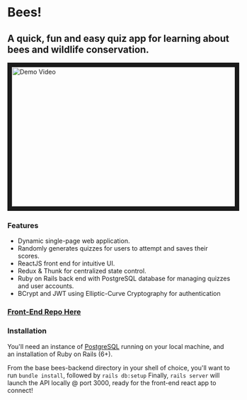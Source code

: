# Bees!

## A quick, fun and easy quiz app for learning about bees and wildlife conservation.

<a href="http://www.youtube.com/watch?feature=player_embedded&v=NekMMpiNVPg" target="_blank"><img src="http://img.youtube.com/vi/NekMMpiNVPg/0.jpg" alt="Demo Video" width="560" height="315" border="10" /></a>

### Features
* Dynamic single-page web application.
* Randomly generates quizzes for users to attempt and saves their scores.
* ReactJS front end for intuitive UI.
* Redux & Thunk for centralized state control.
* Ruby on Rails back end with PostgreSQL database for managing quizzes and user accounts.
* BCrypt and JWT using Elliptic-Curve Cryptography for authentication

### [Front-End Repo Here](https://github.com/FrankGerold/bees-frontend "Bees Front-End")

### Installation
You'll need an instance of [PostgreSQL](https://www.postgresql.org/download/) running on your local machine,
and an installation of Ruby on Rails (6+).

From the base bees-backend directory in your shell of choice, you'll want to run `bundle install`, followed by `rails db:setup`
Finally, `rails server` will launch the API locally @ port 3000, ready for the front-end react app to connect!
